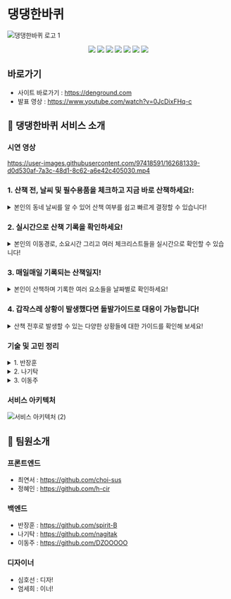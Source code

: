 # 댕댕한바퀴

  ![댕댕한바퀴 로고 1](https://dangdangss-s3-bucket.s3.ap-northeast-2.amazonaws.com/%ED%8C%8C%EB%B9%84%EC%BD%98.png)




<p align='center'>
  <img src='https://img.shields.io/badge/Javascript-ES6-yellow?logo=javascript'/>
  <img src='https://img.shields.io/badge/Node.js-v16.14.2-green?logo=Node.js'/>
  <img src='https://img.shields.io/badge/Express-v4.17.3-black?logo=Express'/>
  <img src='https://img.shields.io/badge/MongoDB-v4.2.19-green?logo=mongodb'/>
  <img src='https://img.shields.io/badge/prettier-v2.5.1-pink?logo=prettier'/>
  <img src='https://img.shields.io/badge/Passport-v0.5.2-green?logo=passport'/>
  <img src='https://img.shields.io/badge/Jest-v27.5.1-pink?logo=jest'/>
</p>

## 바로가기
- 사이트 바로가기 : https://denground.com
- 발표 영상 : https://www.youtube.com/watch?v=0JcDixFHq-c

## 🎉 댕댕한바퀴 서비스 소개

### 시연 영상
https://user-images.githubusercontent.com/97418591/162681339-d0d530af-7a3c-48d1-8c62-a6e42c405030.mp4

### 1. 산책 전, 날씨 및 필수용품을 체크하고 지금 바로 산책하세요!:
<details> <summary>본인의 동네 날씨를 알 수 있어 산책 여부를 쉽고 빠르게 결정할 수 있습니다!</summary> <div markdown="1"> <img width='25%' src='https://dangdangss-s3-bucket.s3.ap-northeast-2.amazonaws.com/2.png'> </div> </details>


### 2. 실시간으로 산책 기록을 확인하세요!
<details> <summary>본인의 이동경로, 소요시간 그리고 여러 체크리스트들을 실시간으로 확인할 수 있습니다!</summary> <img width='25%' src='https://dangdangss-s3-bucket.s3.ap-northeast-2.amazonaws.com/5.png'> </details>

### 3. 매일매일 기록되는 산책일지!
<details> <summary>본인이 산책하며 기록한 여러 요소들을 날짜별로 확인하세요!</summary> <img width='25%' src='https://dangdangss-s3-bucket.s3.ap-northeast-2.amazonaws.com/4.png'> </details>

### 4. 갑작스레 상황이 발생했다면 돌발가이드로 대응이 가능합니다!
<details> <summary>산책 전후로 발생할 수 있는 다양한 상황들에 대한 가이드를 확인해 보세요!</summary> <img width='25%' src='https://dangdangss-s3-bucket.s3.ap-northeast-2.amazonaws.com/3.png'> </details>

### 기술 및 고민 정리
<details><summary>1. 반장훈</summary> 냉무 </details>
<details><summary>2. 나기탁</summary> 냉무 </details>
<details><summary>3. 이동주</summary> 냉무 </details>

### 서비스 아키텍처   



![서비스 아키텍처 (2)](https://dangdangss-s3-bucket.s3.ap-northeast-2.amazonaws.com/KakaoTalk_20220404_182700935.png)


## 📌 팀원소개
### 프론트엔드
- 최연서 : https://github.com/choi-sus
- 정혜인 : https://github.com/h-cir
### 백엔드
- 반장훈 : https://github.com/spirit-B
- 나기탁 : https://github.com/nagitak
- 이동주 : https://github.com/DZOOOOO
### 디자이너
- 심호선 : 디자!
- 엄세희 : 이너!
